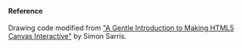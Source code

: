 #### Reference ####

Drawing code modified from ["A Gentle Introduction to Making HTML5 Canvas Interactive"](http://simonsarris.com/blog/510-making-html5-canvas-useful) by Simon Sarris.